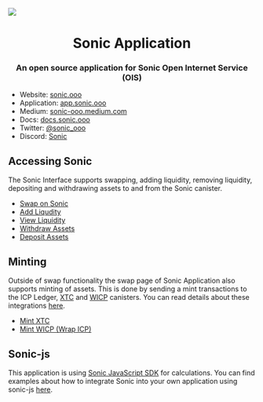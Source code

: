 ![](https://storageapi.fleek.co/fleek-team-bucket/logos/sonic-log.png)

<h1 align="center">Sonic Application</h1>

<h3 align="center">An open source application for Sonic Open Internet Service (OIS)</h3>

- Website: [sonic.ooo](https://sonic.ooo/)
- Application: [app.sonic.ooo](https://app.sonic.ooo)
- Medium: [sonic-ooo.medium.com](https://sonic-ooo.medium.com/)
- Docs: [docs.sonic.ooo](https://docs.sonic.ooo/)
- Twitter: [@sonic_ooo](https://twitter.com/sonic_ooo)
- Discord: [Sonic](https://discord.gg/ZxX44xyu)

## Accessing Sonic

The Sonic Interface supports swapping, adding liquidity, removing liquidity, depositing and withdrawing assets to and from the Sonic canister.

- [Swap on Sonic](https://app.sonic.ooo/swap)
- [Add Liqudity](https://app.sonic.ooo/liquidity/add)
- [View Liquidity](https://app.sonic.ooo/liquidity)
- [Withdraw Assets](https://app.sonic.ooo/assets/withdraw)
- [Deposit Assets](https://app.sonic.ooo/assets/deposit)

## Minting

Outside of swap functionality the swap page of Sonic Application also supports minting of assets. This is done by sending a mint transactions to the ICP Ledger, [XTC](https://dank.ooo/xtc/) and [WICP](https://dank.ooo/wicp/) canisters. You can read details about these integrations [here](https://docs.sonic.ooo/developer-guides/front-end-integrations).

- [Mint XTC](https://app.sonic.ooo/swap?from=ICP&to=aanaa-xaaaa-aaaah-aaeiq-cai)
- [Mint WICP (Wrap ICP)](https://app.sonic.ooo/swap?from=ICP&to=utozz-siaaa-aaaam-qaaxq-cai)

## Sonic-js

This application is using [Sonic JavaScript SDK](https://github.com/Psychedelic/sonic-js) for calculations. You can find examples about how to integrate Sonic into your own application using sonic-js [here]().
